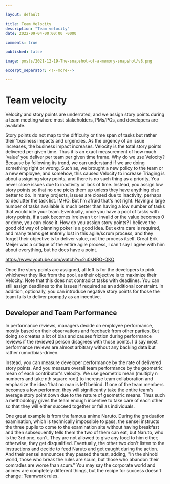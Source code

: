 ```yaml
---

layout: default

title: Team Velocity
description: "Team velocity"
date: 2022-09-04-00:00:00 -0000

comments: true

published: false

image: posts/2021-12-19-The-snapshot-of-a-memory-snapshot/v8.png

excerpt_separator: <!--more-->

---
```


#  Team velocity
Velocity and story points are underrated, and we assign story points during a team meeting where most stakeholders, PMs/POs, and developers are available.

Story points do not map to the difficulty or time span of tasks but rather their 'business impacts and urgencies. As the urgency of an issue increases,
the business impact increases.
Velocity is the total story points delivered per given time. Thus it is an exact measurement of how much 'value' you deliver per team per given time 
frame. Why do we use Velocity? Because by following its trend, we can understand if we are doing something right or wrong. Such as, we brought a new
policy to the team or a new employee, and somehow, this caused Velocity to increase
Triaging is about assigning story points, and there is no such thing as a priority. You never close issues due to inactivity or lack of time. 
Instead, you assign low story points so that no one picks them up unless they have anything else better to do. In many projects, issues are closed 
due to inactivity, perhaps to declutter the task list. IMHO. But I'm afraid that's not right. Having a large number of tasks available is much better 
than having a low number of tasks that would idle your team. Eventually, once you have a pool of tasks with story points, if a task becomes irrelevan
t or invalid or the value becomes 0 or done, you can close it.
How do you assign story points? I believe the good old way of planning poker is a good idea. But extra care is required, and many teams get entirely 
lost in this agile/scrum process, and they forget their objective is to deliver value, not the process itself.
Great Erik Meijer was a critique of the entire agile process, I can't say I agree with him about everything, but he does have a point.

https://www.youtube.com/watch?v=2u0sNRO-QKQ

Once the story points are assigned, all left is for the developers to pick whichever they like from the pool, as their objective is to maximize 
their Velocity. Note that this does not contradict tasks with deadlines. You can still assign deadlines to the issues if required as an additional 
constraint. In addition, optionally, you can introduce negative story points for those the team fails to deliver promptly as an incentive.



## Developer and Team Performance

In performance reviews, managers decide on employee performance, mostly based on their observations and feedback from other parties.
But doing so creates a lot of bias and causes friction during performance reviews if the reviewed person disagrees with those points. 
I'd say most performance reviews are almost arbitrary
without any backing data but rather rumor/bias-driven.

Instead, you can measure developer performance by the rate of delivered story points. And you measure overall team performance by the 
geometric mean of each contributor's velocity. We use geometric mean (multiply n numbers and take nth square root) to increase team collaboration and emphasize the idea
'that no man is left behind. If one of the team members becomes a low performer, they will significantly take the entire team's average story 
point down due to the nature of geometric means. Thus
such a methodology gives the team enough incentive to take care of each other so that they will either succeed together or fail as individuals.

One great example is from the famous anime Naruto. <spoilers ahead> During the graduation examination, which is technically impossible
to pass, the sensei instructs the three pupils to come to the examination site without having breakfast and then subsequently tells them the two of them can eat, but Naruto, who is the 3rd one, can't. They are not allowed to give any food to him either; otherwise, they get disqualified. Eventually, the other two don't listen to the instructions and decide to feed Naruto and get caught during the action. And their sensei announces they passed the test, adding, "In the shinobi world, those who break the rules are scum, but those who abandon their comrades are worse than scum."
You may say the corporate world and animes are completely different things, but the recipe for success doesn't change: Teamwork rules.


